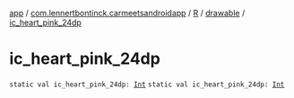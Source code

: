 [app](../../../index.md) / [com.lennertbontinck.carmeetsandroidapp](../../index.md) / [R](../index.md) / [drawable](index.md) / [ic_heart_pink_24dp](./ic_heart_pink_24dp.md)

# ic_heart_pink_24dp

`static val ic_heart_pink_24dp: `[`Int`](https://kotlinlang.org/api/latest/jvm/stdlib/kotlin/-int/index.html)
`static val ic_heart_pink_24dp: `[`Int`](https://kotlinlang.org/api/latest/jvm/stdlib/kotlin/-int/index.html)